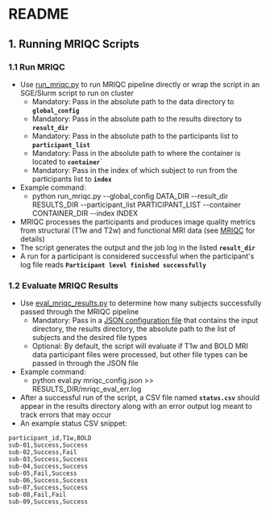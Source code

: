 # README

## 1. Running MRIQC Scripts

### 1.1 Run MRIQC
- Use [run_mriqc.py](https://github.com/InesGP/mr_proc/blob/main/workflow/proc_pipe/mriqc/run_mriqc.py) to run MRIQC pipeline directly or wrap the script in an SGE/Slurm script to run on cluster
	- Mandatory: Pass in the absolute path to the data directory to **`global_config`**
	- Mandatory: Pass in the absolute path to the results directory to **`result_dir`**
	- Mandatory: Pass in the absolute path to the participants list to **`participant_list`**
	- Mandatory: Pass in the absolute path to where the container is located to **`container`**`
	- Mandatory: Pass in the index of which subject to run from the participants list to **`index`**
- Example command:
	- python run_mriqc.py --global_config DATA_DIR --result_dir RESULTS_DIR --participant_list PARTICIPANT_LIST --container CONTAINER_DIR --index INDEX
- MRIQC processes the participants and produces image quality metrics from structural (T1w and T2w) and functional MRI data (see [MRIQC](https://mriqc.readthedocs.io/en/latest/) for details)
- The script generates the output and the job log in the listed **`result_dir`**
- A run for a participant is considered successful when the participant's log file reads **`Participant level finished successfully`**

### 1.2 Evaluate MRIQC Results
- Use [eval_mriqc_results.py](https://github.com/InesGP/mr_proc/blob/main/workflow/proc_pipe/mriqc/eval_mriqc_results.py) to determine how many subjects successfully passed through the MRIQC pipeline
	- Mandatory: Pass in a [JSON configuration file](https://github.com/InesGP/mr_proc/blob/main/workflow/proc_pipe/mriqc/mriqc_config.json) that contains the input directory, the results directory, the absolute path to the list of subjects and the desired file types
	- Optional: By default, the script will evaluate if T1w and BOLD MRI data participant files were processed, but other file types can be passed in through the JSON file
- Example command:
	- python eval.py mriqc_config.json >> RESULTS_DIR/mriqc_eval_err.log
- After a successful run of the script, a CSV file named **`status.csv`** should appear in the results directory along with an error output log meant to track errors that may occur
- An example status CSV snippet:
```
participant_id,T1w,BOLD
sub-01,Success,Success
sub-02,Success,Fail
sub-03,Success,Success
sub-04,Success,Success
sub-05,Fail,Success
sub-06,Success,Success
sub-07,Success,Success
sub-08,Fail,Fail
sub-09,Success,Success
```
